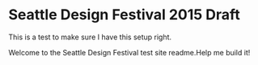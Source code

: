 # Seattle Design Festival 2015 Draft

This is a test to make sure I have this setup right.

Welcome to the Seattle Design Festival test site readme.Help me build it!

